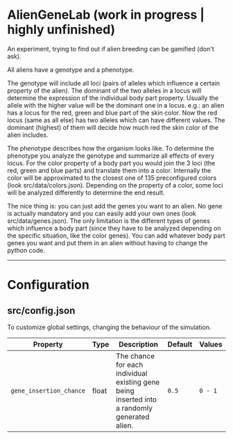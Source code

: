 # AlienGeneLab (work in progress | highly unfinished)
An experiment, trying to find out if alien breeding can be gamified (don't ask).

All aliens have a genotype and a phenotype. 

The genotype will include all loci (pairs of alleles which influence a certain property of the alien). The dominant of the two alleles in a locus will determine the expression of the individual body part property. Usually the allele with the higher value will be the dominant one in a locus. 
e.g.: an alien has a locus for the red, green and blue part of the skin color. Now the red locus (same as all else) has two alleles which can have different values. The dominant (highest) of them will decide how much red the skin color of the alien includes.

The phenotype describes how the organism looks like. To determine the phenotype you analyze the genotype and summarize all effects of every locus. For the color property of a body part you would join the 3 loci (the red, green and blue parts) and translate them into a color. Internally the color will be approximated to the closest one of 135 preconfigured colors (look src/data/colors.json). Depending on the property of a color, some loci will be analyzed differently to determine the end result.

The nice thing is: you can just add the genes you want to an alien. No gene is actually mandatory and you can easily add your own ones (look src/data/genes.json). The only limitation is the different types of genes which influence a body part (since they have to be analyzed depending on the specific situation, like the color genes). You can add whatever body part genes you want and put them in an alien without having to change the python code.

------------------------

# Configuration

## src/config.json
To customize global settings, changing the behaviour of the simulation.

|Property|Type|Description|Default|Values|
|---|---|---|---|---|
|`gene_insertion_chance`|float|The chance for each individual existing gene being inserted into a randomly generated alien.|`0.5`|`0 - 1`|